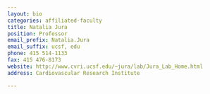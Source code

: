 ```yaml
---
layout: bio
categories: affiliated-faculty
title: Natalia Jura
position: Professor
email_prefix: Natalia.Jura
email_suffix: ucsf, edu 
phone: 415 514-1133
fax: 415 476-8173
website: http://www.cvri.ucsf.edu/~jura/lab/Jura_Lab_Home.html
address: Cardiovascular Research Institute

---
```

